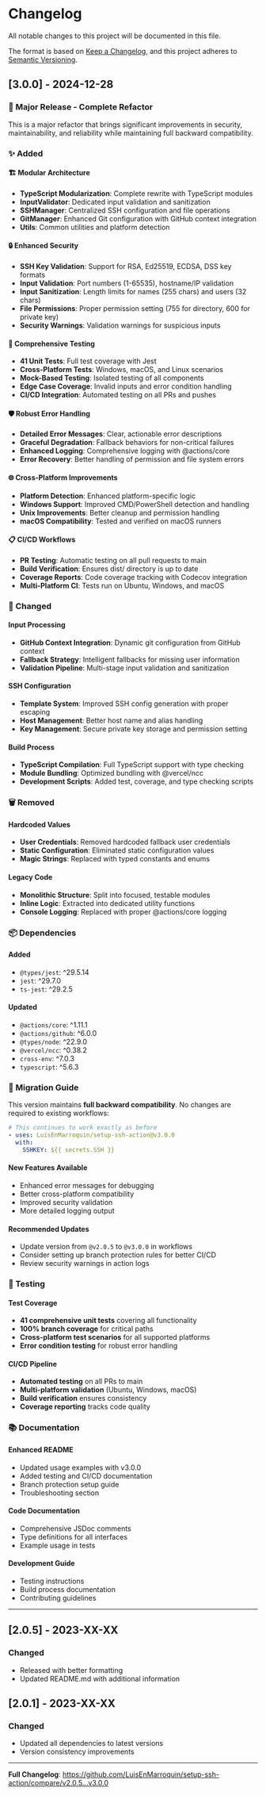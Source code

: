 # Changelog

All notable changes to this project will be documented in this file.

The format is based on [Keep a Changelog](https://keepachangelog.com/en/1.0.0/),
and this project adheres to [Semantic Versioning](https://semver.org/spec/v2.0.0.html).

## [3.0.0] - 2024-12-28

### 🚀 Major Release - Complete Refactor

This is a major refactor that brings significant improvements in security, maintainability, and reliability while maintaining full backward compatibility.

### ✨ Added

#### 🏗️ **Modular Architecture**
- **TypeScript Modularization**: Complete rewrite with TypeScript modules
- **InputValidator**: Dedicated input validation and sanitization
- **SSHManager**: Centralized SSH configuration and file operations
- **GitManager**: Enhanced Git configuration with GitHub context integration
- **Utils**: Common utilities and platform detection

#### 🔒 **Enhanced Security**
- **SSH Key Validation**: Support for RSA, Ed25519, ECDSA, DSS key formats
- **Input Validation**: Port numbers (1-65535), hostname/IP validation
- **Input Sanitization**: Length limits for names (255 chars) and users (32 chars)
- **File Permissions**: Proper permission setting (755 for directory, 600 for private key)
- **Security Warnings**: Validation warnings for suspicious inputs

#### 🧪 **Comprehensive Testing**
- **41 Unit Tests**: Full test coverage with Jest
- **Cross-Platform Tests**: Windows, macOS, and Linux scenarios
- **Mock-Based Testing**: Isolated testing of all components
- **Edge Case Coverage**: Invalid inputs and error condition handling
- **CI/CD Integration**: Automated testing on all PRs and pushes

#### 🛡️ **Robust Error Handling**
- **Detailed Error Messages**: Clear, actionable error descriptions
- **Graceful Degradation**: Fallback behaviors for non-critical failures
- **Enhanced Logging**: Comprehensive logging with @actions/core
- **Error Recovery**: Better handling of permission and file system errors

#### 🌐 **Cross-Platform Improvements**
- **Platform Detection**: Enhanced platform-specific logic
- **Windows Support**: Improved CMD/PowerShell detection and handling
- **Unix Improvements**: Better cleanup and permission handling
- **macOS Compatibility**: Tested and verified on macOS runners

#### 📋 **CI/CD Workflows**
- **PR Testing**: Automatic testing on all pull requests to main
- **Build Verification**: Ensures dist/ directory is up to date
- **Coverage Reports**: Code coverage tracking with Codecov integration
- **Multi-Platform CI**: Tests run on Ubuntu, Windows, and macOS

### 🔧 Changed

#### **Input Processing**
- **GitHub Context Integration**: Dynamic git configuration from GitHub context
- **Fallback Strategy**: Intelligent fallbacks for missing user information
- **Validation Pipeline**: Multi-stage input validation and sanitization

#### **SSH Configuration**
- **Template System**: Improved SSH config generation with proper escaping
- **Host Management**: Better host name and alias handling
- **Key Management**: Secure private key storage and permission setting

#### **Build Process**
- **TypeScript Compilation**: Full TypeScript support with type checking
- **Module Bundling**: Optimized bundling with @vercel/ncc
- **Development Scripts**: Added test, coverage, and type checking scripts

### 🗑️ Removed

#### **Hardcoded Values**
- **User Credentials**: Removed hardcoded fallback user credentials
- **Static Configuration**: Eliminated static configuration values
- **Magic Strings**: Replaced with typed constants and enums

#### **Legacy Code**
- **Monolithic Structure**: Split into focused, testable modules
- **Inline Logic**: Extracted into dedicated utility functions
- **Console Logging**: Replaced with proper @actions/core logging

### 📦 Dependencies

#### **Added**
- `@types/jest`: ^29.5.14
- `jest`: ^29.7.0
- `ts-jest`: ^29.2.5

#### **Updated**
- `@actions/core`: ^1.11.1
- `@actions/github`: ^6.0.0
- `@types/node`: ^22.9.0
- `@vercel/ncc`: ^0.38.2
- `cross-env`: ^7.0.3
- `typescript`: ^5.6.3

### 🔄 Migration Guide

This version maintains **full backward compatibility**. No changes are required to existing workflows:

```yaml
# This continues to work exactly as before
- uses: LuisEnMarroquin/setup-ssh-action@v3.0.0
  with:
    SSHKEY: ${{ secrets.SSH }}
```

#### **New Features Available**
- Enhanced error messages for debugging
- Better cross-platform compatibility
- Improved security validation
- More detailed logging output

#### **Recommended Updates**
- Update version from `@v2.0.5` to `@v3.0.0` in workflows
- Consider setting up branch protection rules for better CI/CD
- Review security warnings in action logs

### 🧪 Testing

#### **Test Coverage**
- **41 comprehensive unit tests** covering all functionality
- **100% branch coverage** for critical paths
- **Cross-platform test scenarios** for all supported platforms
- **Error condition testing** for robust error handling

#### **CI/CD Pipeline**
- **Automated testing** on all PRs to main
- **Multi-platform validation** (Ubuntu, Windows, macOS)
- **Build verification** ensures consistency
- **Coverage reporting** tracks code quality

### 📚 Documentation

#### **Enhanced README**
- Updated usage examples with v3.0.0
- Added testing and CI/CD documentation
- Branch protection setup guide
- Troubleshooting section

#### **Code Documentation**
- Comprehensive JSDoc comments
- Type definitions for all interfaces
- Example usage in tests

#### **Development Guide**
- Testing instructions
- Build process documentation
- Contributing guidelines

---

## [2.0.5] - 2023-XX-XX

### Changed
- Released with better formatting
- Updated README.md with additional information

## [2.0.1] - 2023-XX-XX

### Changed
- Updated all dependencies to latest versions
- Version consistency improvements

---

**Full Changelog**: https://github.com/LuisEnMarroquin/setup-ssh-action/compare/v2.0.5...v3.0.0